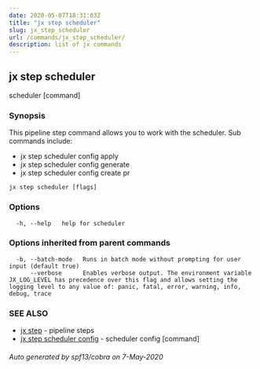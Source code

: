 ```yaml
---
date: 2020-05-07T18:31:03Z
title: "jx step scheduler"
slug: jx_step_scheduler
url: /commands/jx_step_scheduler/
description: list of jx commands
---
```

## jx step scheduler

scheduler [command]

### Synopsis

This pipeline step command allows you to work with the scheduler. Sub commands include: 

  * jx step scheduler config apply  
  * jx step scheduler config generate  
  * jx step scheduler config create pr

```
jx step scheduler [flags]
```

### Options

```
  -h, --help   help for scheduler
```

### Options inherited from parent commands

```
  -b, --batch-mode   Runs in batch mode without prompting for user input (default true)
      --verbose      Enables verbose output. The environment variable JX_LOG_LEVEL has precedence over this flag and allows setting the logging level to any value of: panic, fatal, error, warning, info, debug, trace
```

### SEE ALSO

* [jx step](/commands/jx_step/)	 - pipeline steps
* [jx step scheduler config](/commands/jx_step_scheduler_config/)	 - scheduler config [command]

###### Auto generated by spf13/cobra on 7-May-2020
